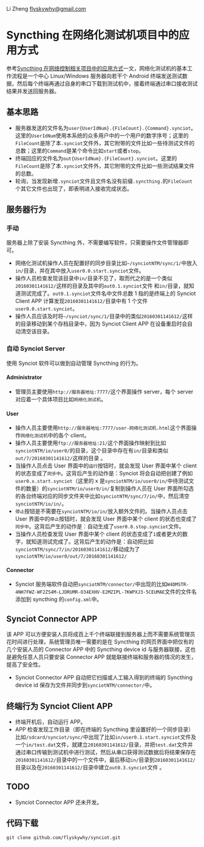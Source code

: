Li Zheng flyskywhy@gmail.com

# Syncthing 在网络化测试机项目中的应用方式

参考[Syncthing 在网络控制相关项目中的应用方式](Syncthing在网络控制相关项目中的应用方式.md)一文，网络化测试机的基本工作流程是一个中心 Linux/Windows 服务器向若干个 Android 终端发送测试数据，然后每个终端再通过自身的串口下载到测试机中，接着终端通过串口接收测试结果并发送回服务器。

## 基本思路

* 服务器发送的文件名为`user{UserIdNum}.{FileCount}.{Command}.synciot`。这里的`UserIdNum`使用本系统的众多用户中的一个用户的数字序号；这里的`FileCount`是除了本`.synciot`文件外，其它附带的文件比如一些待测试文件的总数；这里的`Command`是某个命令比如`start`或者`stop`。
* 终端回应的文件名为`out{UserIdNum}.{FileCount}.synciot`。这里的`FileCount`是除了本`.synciot`文件外，其它附带的文件比如一些测试结果文件的总数。
* 轮询，当发现新增`.synciot`文件且文件名没有前缀`.syncthing.`的`FileCount`个其它文件也出现了，即表明进入接收完成状态。

## 服务器行为

### 手动
服务器上除了安装 Syncthing 外，不需要编写软件，只需要操作文件管理器即可。

* 网络化测试机操作人员在配置好的同步目录比如`~/synciotNTM/sync/1/`中放入`in/`目录，并在其中放入`user0.0.start.synciot`文件。
* 操作人员检查发现该目录中`in/`目录不见了，取而代之的是一个类似`20160301141612/`这样的目录及其中的`out0.1.synciot`文件 和`in/`目录，就知道测试完成了。`out0.1.synciot`文件名中文件总数 1 指的是终端上的 Synciot Client APP 计算发现`20160301141612/`目录中有 1 个文件`user0.0.start.synciot`。
* 操作人员应该及时将`~/synciot/sync/1/`目录中的类似`20160301141612/`这样的目录移动到某个存档目录中，因为 Synciot Client APP 在设备重启时会自动清空该目录。

### 自动 Synciot Server
使用 Synciot 软件可以做到自动管理 Syncthing 的行为。

#### Administrator

* 管理员主要使用`http://服务器地址:7777/`这个界面操作 server，每个 server 对应着一个具体项目比如`网络化测试机`。

#### User

* 操作人员主要使用`http://服务器地址:7777/user-网络化测试机.html`这个界面操作`网络化测试机`中的各个 client。
* 操作人员主要使用`ftp://服务器地址:21/`这个界面操作映射到比如`synciotNTM/io/user0/`的目录，这个目录中存在有`in/`目录和类似`out/7/20160301141612/`这样的目录 。
* 当操作人员点击 User 界面中的`运行`按钮时，就会发现 User 界面中某个 client 的状态变成了`同步中`。这背后产生的动作是：Synciot 将会自动把创建了例如`user0.x.start.synciot`（这里的 x 是`synciotNTM/io/user0/in/`中待测试文件的数量）的`synciotNTM/io/user0/in/`复制到操作人员在 User 界面所勾选的各台终端对应的同步文件夹中比如`synciotNTM/sync/7/in/`中，然后清空`synciotNTM/io/in/`。
* `停止`按钮是不需要在`synciotNTM/io/in/`放入额外文件的。当操作人员点击 User 界面中的`停止`按钮时，就会发现 User 界面中某个 client 的状态也变成了`同步中`。这背后产生的动作是：自动生成了`user0.0.stop.synciot`文件。
* 当操作人员检查发现 User 界面中某个 client 的状态变成了`1`或者更大的数字，就知道测试完成了。这背后产生的动作是：自动把比如`synciotNTM/sync/7/in/20160301141612/`移动成为了`synciotNTM/io/user0/out/7/20160301141612/`

#### Connector

* Synciot 服务端软件自动把`synciotNTM/connector/`中出现的比如`W4DMSTR-4NH7FWZ-WF2ZS4M-LJDRUMR-O34EXHV-E2MZIPL-7KWPXJ3-5CEUMAE`文件的文件名添加到 syncthing 的`config.xml`中。

## Synciot Connector APP
该 APP 可以方便安装人员将成百上千个终端联接到服务器上而不需要系统管理员花时间进行处理，系统管理员唯一需要的是在 Syncthing 的网页界面中把仅有的几个安装人员的 Connector APP 中的 Syncthing device id 与服务器联接，这也是避免任意人员只要安装 Connector APP 就能联接终端和服务器的情况的发生，提高了安全性。

* Synciot Connector APP 自动把它扫描或人工输入得到的终端的 Syncthing device id 保存为文件并同步到`synciotNTM/connector/`中。

## 终端行为 Synciot Client APP

* 终端开机后，自动运行 APP。
* APP 检查发现工作目录（即在终端的 Syncthing 里设置好的一个同步目录）比如`/sdcard/synciot/sync/`中出现了比如`in/user0.1.start.synciot`文件及一个`in/test.dat`文件，就建立`20160301141612/`目录，并把`test.dat`文件并通过串口传输到测试机中进行测试，然后从串口获得测试数据后将结果保存在`20160301141612/`目录中的一个文件中，最后移动`in/`目录到`20160301141612/`目录以及在`20160301141612/`目录中建立`out0.3.synciot`文件 。

## TODO

* Synciot Connector APP 还未开发。

## 代码下载
    git clone github.com/flyskywhy/synciot.git
